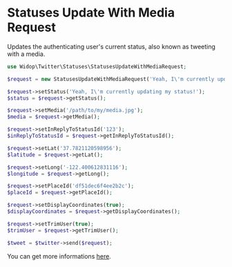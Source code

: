# Statuses Update With Media Request

Updates the authenticating user's current status, also known as tweeting with a media.

``` php
use Widop\Twitter\Statuses\StatusesUpdateWithMediaRequest;

$request = new StatusesUpdateWithMediaRequest('Yeah, I\'m currently updating my status!', '/path/to/my/media.jpg');

$request->setStatus('Yeah, I\'m currently updating my status!');
$status = $request->getStatus();

$request->setMedia('/path/to/my/media.jpg');
$media = $request->getMedia();

$request->setInReplyToStatusId('123');
$inReplyToStatusId = $request->getInReplyToStatusId();

$request->setLat('37.7821120598956');
$latitude = $request->getLat();

$request->setLong('-122.400612831116');
$longitude = $request->getLong();

$request->setPlaceId('df51dec6f4ee2b2c');
$placeId = $request->getPlaceId();

$request->setDisplayCoordinates(true);
$displayCoordinates = $request->getDisplayCoordinates();

$request->setTrimUser(true);
$trimUser = $request->getTrimUser();

$tweet = $twitter->send($request);
```

You can get more informations [here](https://dev.twitter.com/docs/api/1.1/post/statuses/update_with_media).
